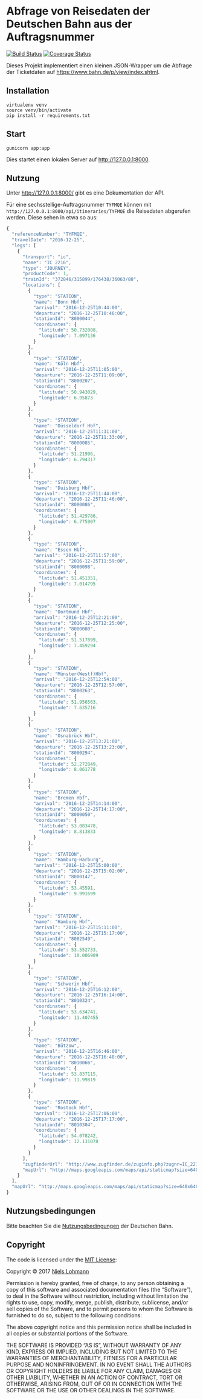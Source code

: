 # Abfrage von Reisedaten der Deutschen Bahn aus der Auftragsnummer

[![Build Status](https://travis-ci.org/nlohmann/bahn_auftragsnummer.svg?branch=master)](https://travis-ci.org/nlohmann/bahn_auftragsnummer) [![Coverage Status](https://coveralls.io/repos/github/nlohmann/bahn_auftragsnummer/badge.svg?branch=master)](https://coveralls.io/github/nlohmann/bahn_auftragsnummer?branch=master)

Dieses Projekt implementiert einen kleinen JSON-Wrapper um die Abfrage der Ticketdaten auf <https://www.bahn.de/p/view/index.shtml>.


## Installation

```
virtualenv venv
source venv/bin/activate
pip install -r requirements.txt
```


## Start

```
gunicorn app:app
```

Dies startet einen lokalen Server auf <http://127.0.0.1:8000>.


## Nutzung

Unter <http://127.0.0.1:8000/> gibt es eine Dokumentation der API.

Für eine sechsstellige-Auftragsnummer `TYFMQE` können mit `http://127.0.0.1:8000/api/itineraries/TYFMQE` die Reisedaten abgerufen werden. Diese sehen in etwa so aus:

```js
{
  "referenceNumber": "TYFMQE",
  "travelDate": "2016-12-25",
  "legs": [
    {
      "transport": "ic",
      "name": "IC 2216",
      "type": "JOURNEY",
      "productCode": 1,
      "trainId": "372846/315899/176438/36063/80",
      "locations": [
        {
          "type": "STATION",
          "name": "Bonn Hbf",
          "arrival": "2016-12-25T10:44:00",
          "departure": "2016-12-25T10:46:00",
          "stationId": "8000044",
          "coordinates": {
            "latitude": 50.732008,
            "longitude": 7.097136
          }
        },
        {
          "type": "STATION",
          "name": "Köln Hbf",
          "arrival": "2016-12-25T11:05:00",
          "departure": "2016-12-25T11:09:00",
          "stationId": "8000207",
          "coordinates": {
            "latitude": 50.943029,
            "longitude": 6.95873
          }
        },
        {
          "type": "STATION",
          "name": "Düsseldorf Hbf",
          "arrival": "2016-12-25T11:31:00",
          "departure": "2016-12-25T11:33:00",
          "stationId": "8000085",
          "coordinates": {
            "latitude": 51.21996,
            "longitude": 6.794317
          }
        },
        {
          "type": "STATION",
          "name": "Duisburg Hbf",
          "arrival": "2016-12-25T11:44:00",
          "departure": "2016-12-25T11:46:00",
          "stationId": "8000086",
          "coordinates": {
            "latitude": 51.429786,
            "longitude": 6.775907
          }
        },
        {
          "type": "STATION",
          "name": "Essen Hbf",
          "arrival": "2016-12-25T11:57:00",
          "departure": "2016-12-25T11:59:00",
          "stationId": "8000098",
          "coordinates": {
            "latitude": 51.451351,
            "longitude": 7.014795
          }
        },
        {
          "type": "STATION",
          "name": "Dortmund Hbf",
          "arrival": "2016-12-25T12:21:00",
          "departure": "2016-12-25T12:25:00",
          "stationId": "8000080",
          "coordinates": {
            "latitude": 51.517899,
            "longitude": 7.459294
          }
        },
        {
          "type": "STATION",
          "name": "Münster(Westf)Hbf",
          "arrival": "2016-12-25T12:54:00",
          "departure": "2016-12-25T12:57:00",
          "stationId": "8000263",
          "coordinates": {
            "latitude": 51.956563,
            "longitude": 7.635716
          }
        },
        {
          "type": "STATION",
          "name": "Osnabrück Hbf",
          "arrival": "2016-12-25T13:21:00",
          "departure": "2016-12-25T13:23:00",
          "stationId": "8000294",
          "coordinates": {
            "latitude": 52.272849,
            "longitude": 8.061778
          }
        },
        {
          "type": "STATION",
          "name": "Bremen Hbf",
          "arrival": "2016-12-25T14:14:00",
          "departure": "2016-12-25T14:17:00",
          "stationId": "8000050",
          "coordinates": {
            "latitude": 53.083478,
            "longitude": 8.813833
          }
        },
        {
          "type": "STATION",
          "name": "Hamburg-Harburg",
          "arrival": "2016-12-25T15:00:00",
          "departure": "2016-12-25T15:02:00",
          "stationId": "8000147",
          "coordinates": {
            "latitude": 53.45591,
            "longitude": 9.991699
          }
        },
        {
          "type": "STATION",
          "name": "Hamburg Hbf",
          "arrival": "2016-12-25T15:11:00",
          "departure": "2016-12-25T15:17:00",
          "stationId": "8002549",
          "coordinates": {
            "latitude": 53.552733,
            "longitude": 10.006909
          }
        },
        {
          "type": "STATION",
          "name": "Schwerin Hbf",
          "arrival": "2016-12-25T16:12:00",
          "departure": "2016-12-25T16:14:00",
          "stationId": "8010324",
          "coordinates": {
            "latitude": 53.634741,
            "longitude": 11.407455
          }
        },
        {
          "type": "STATION",
          "name": "Bützow",
          "arrival": "2016-12-25T16:46:00",
          "departure": "2016-12-25T16:48:00",
          "stationId": "8010066",
          "coordinates": {
            "latitude": 53.837115,
            "longitude": 11.99819
          }
        },
        {
          "type": "STATION",
          "name": "Rostock Hbf",
          "arrival": "2016-12-25T17:06:00",
          "departure": "2016-12-25T17:17:00",
          "stationId": "8010304",
          "coordinates": {
            "latitude": 54.078242,
            "longitude": 12.131078
          }
        }
      ],
      "zugfinderUrl": "http://www.zugfinder.de/zuginfo.php?zugnr=IC_2216",
      "mapUrl": "http://maps.googleapis.com/maps/api/staticmap?size=640x640&scale=2&maptype=terrain&path=enc:arstHcdij@{eh@``Zyau@pb_@m~g@`rBweCatm@}~KayuAsttAuma@yw|@{erAmi}Ci{qCuvgAu`eFc|Qa~Aq_OmppG{of@akrB_bn@q}X&sensor=false&language=de"
    }
  ],
  "mapUrl": "http://maps.googleapis.com/maps/api/staticmap?size=640x640&scale=2&maptype=terrain&path=enc:arstHcdij@{eh@``Zyau@pb_@m~g@`rBweCatm@}~KayuAsttAuma@yw|@{erAmi}Ci{qCuvgAu`eFc|Qa~Aq_OmppG{of@akrB_bn@q}X&sensor=false&language=de"
}
```

## Nutzungsbedingungen

Bitte beachten Sie die [Nutzungsbedingungen](https://www.bahn.de/p/view/home/agb/nutzungsbedingungen.shtml) der Deutschen Bahn.


## Copyright

The code is licensed under the [MIT License](http://opensource.org/licenses/MIT):

Copyright © 2017 [Niels Lohmann](http://nlohmann.me)

Permission is hereby granted, free of charge, to any person obtaining a copy of this software and associated documentation files (the “Software”), to deal in the Software without restriction, including without limitation the rights to use, copy, modify, merge, publish, distribute, sublicense, and/or sell copies of the Software, and to permit persons to whom the Software is furnished to do so, subject to the following conditions:

The above copyright notice and this permission notice shall be included in all copies or substantial portions of the Software.

THE SOFTWARE IS PROVIDED “AS IS”, WITHOUT WARRANTY OF ANY KIND, EXPRESS OR IMPLIED, INCLUDING BUT NOT LIMITED TO THE WARRANTIES OF MERCHANTABILITY, FITNESS FOR A PARTICULAR PURPOSE AND NONINFRINGEMENT. IN NO EVENT SHALL THE AUTHORS OR COPYRIGHT HOLDERS BE LIABLE FOR ANY CLAIM, DAMAGES OR OTHER LIABILITY, WHETHER IN AN ACTION OF CONTRACT, TORT OR OTHERWISE, ARISING FROM, OUT OF OR IN CONNECTION WITH THE SOFTWARE OR THE USE OR OTHER DEALINGS IN THE SOFTWARE.
